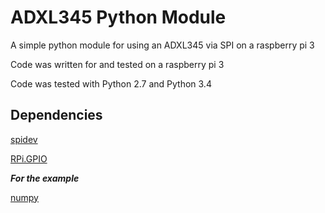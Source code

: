 # ADXL345 Python Module

A simple python module for using an ADXL345 via SPI on a raspberry pi 3

Code was written for and tested on a raspberry pi 3

Code was tested with Python 2.7 and Python 3.4

## Dependencies

[spidev](https://pypi.org/project/spidev/)

[RPi.GPIO](https://pypi.org/project/RPi.GPIO/)

***For the example***

[numpy](https://pypi.org/project/numpy/)